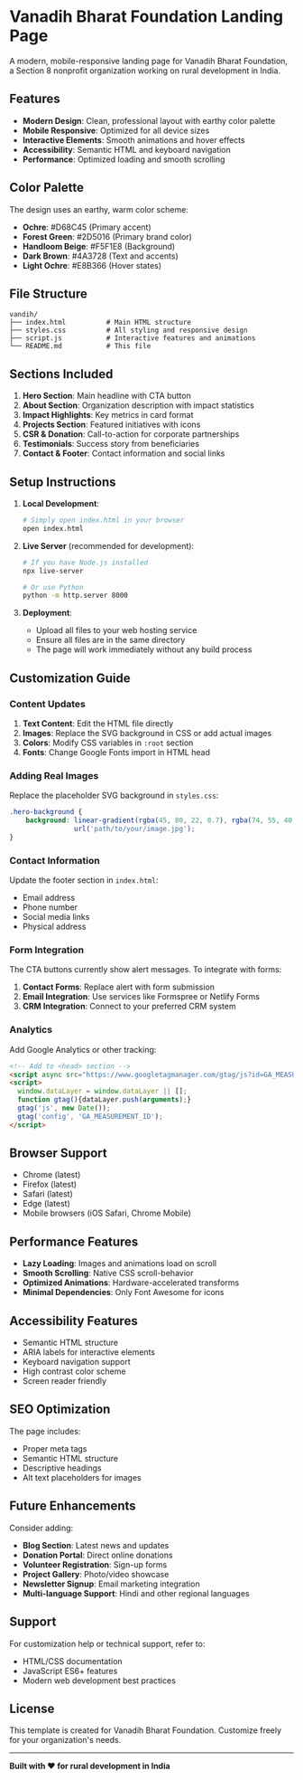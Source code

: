 # Vanadih Bharat Foundation Landing Page

A modern, mobile-responsive landing page for Vanadih Bharat Foundation, a Section 8 nonprofit organization working on rural development in India.

## Features

- **Modern Design**: Clean, professional layout with earthy color palette
- **Mobile Responsive**: Optimized for all device sizes
- **Interactive Elements**: Smooth animations and hover effects
- **Accessibility**: Semantic HTML and keyboard navigation
- **Performance**: Optimized loading and smooth scrolling

## Color Palette

The design uses an earthy, warm color scheme:
- **Ochre**: #D68C45 (Primary accent)
- **Forest Green**: #2D5016 (Primary brand color)
- **Handloom Beige**: #F5F1E8 (Background)
- **Dark Brown**: #4A3728 (Text and accents)
- **Light Ochre**: #E8B366 (Hover states)

## File Structure

```
vandih/
├── index.html          # Main HTML structure
├── styles.css          # All styling and responsive design
├── script.js           # Interactive features and animations
└── README.md           # This file
```

## Sections Included

1. **Hero Section**: Main headline with CTA button
2. **About Section**: Organization description with impact statistics
3. **Impact Highlights**: Key metrics in card format
4. **Projects Section**: Featured initiatives with icons
5. **CSR & Donation**: Call-to-action for corporate partnerships
6. **Testimonials**: Success story from beneficiaries
7. **Contact & Footer**: Contact information and social links

## Setup Instructions

1. **Local Development**:
   ```bash
   # Simply open index.html in your browser
   open index.html
   ```

2. **Live Server** (recommended for development):
   ```bash
   # If you have Node.js installed
   npx live-server
   
   # Or use Python
   python -m http.server 8000
   ```

3. **Deployment**:
   - Upload all files to your web hosting service
   - Ensure all files are in the same directory
   - The page will work immediately without any build process

## Customization Guide

### Content Updates

1. **Text Content**: Edit the HTML file directly
2. **Images**: Replace the SVG background in CSS or add actual images
3. **Colors**: Modify CSS variables in `:root` section
4. **Fonts**: Change Google Fonts import in HTML head

### Adding Real Images

Replace the placeholder SVG background in `styles.css`:

```css
.hero-background {
    background: linear-gradient(rgba(45, 80, 22, 0.7), rgba(74, 55, 40, 0.7)),
                url('path/to/your/image.jpg');
}
```

### Contact Information

Update the footer section in `index.html`:
- Email address
- Phone number
- Social media links
- Physical address

### Form Integration

The CTA buttons currently show alert messages. To integrate with forms:

1. **Contact Forms**: Replace alert with form submission
2. **Email Integration**: Use services like Formspree or Netlify Forms
3. **CRM Integration**: Connect to your preferred CRM system

### Analytics

Add Google Analytics or other tracking:

```html
<!-- Add to <head> section -->
<script async src="https://www.googletagmanager.com/gtag/js?id=GA_MEASUREMENT_ID"></script>
<script>
  window.dataLayer = window.dataLayer || [];
  function gtag(){dataLayer.push(arguments);}
  gtag('js', new Date());
  gtag('config', 'GA_MEASUREMENT_ID');
</script>
```

## Browser Support

- Chrome (latest)
- Firefox (latest)
- Safari (latest)
- Edge (latest)
- Mobile browsers (iOS Safari, Chrome Mobile)

## Performance Features

- **Lazy Loading**: Images and animations load on scroll
- **Smooth Scrolling**: Native CSS scroll-behavior
- **Optimized Animations**: Hardware-accelerated transforms
- **Minimal Dependencies**: Only Font Awesome for icons

## Accessibility Features

- Semantic HTML structure
- ARIA labels for interactive elements
- Keyboard navigation support
- High contrast color scheme
- Screen reader friendly

## SEO Optimization

The page includes:
- Proper meta tags
- Semantic HTML structure
- Descriptive headings
- Alt text placeholders for images

## Future Enhancements

Consider adding:
- **Blog Section**: Latest news and updates
- **Donation Portal**: Direct online donations
- **Volunteer Registration**: Sign-up forms
- **Project Gallery**: Photo/video showcase
- **Newsletter Signup**: Email marketing integration
- **Multi-language Support**: Hindi and other regional languages

## Support

For customization help or technical support, refer to:
- HTML/CSS documentation
- JavaScript ES6+ features
- Modern web development best practices

## License

This template is created for Vanadih Bharat Foundation. Customize freely for your organization's needs.

---

**Built with ❤️ for rural development in India** 